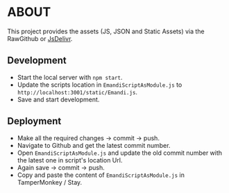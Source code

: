 # ABOUT
This project provides the assets (JS, JSON and Static Assets) via the RawGithub or [JsDelivr](https://www.jsdelivr.com/github).

## Development
- Start the local server with `npm start`.
- Update the scripts location in `EmandiScriptAsModule.js` to `http://localhost:3001/static/Emandi.js`.
- Save and start development.

## Deployment
- Make all the required changes -> commit -> push.
- Navigate to Github and get the latest commit number.
- Open `EmandiScriptAsModule.js` and update the old commit number with the latest one in script's location Url.
- Again save -> commit -> push.
- Copy and paste the content of `EmandiScriptAsModule.js` in TamperMonkey / Stay.